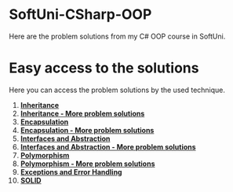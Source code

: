 # SoftUni-CSharp-OOP
Here are the problem solutions from my C# OOP course in SoftUni.

# Easy access to the solutions
Here you can access the problem solutions by the used technique.

1. [**Inheritance**](https://github.com/StanchosCodes/SoftUni-CSharp-OOP/tree/main/Inheritance)
2. [**Inheritance - More problem solutions**](https://github.com/StanchosCodes/SoftUni-CSharp-OOP/tree/main/Inheritance%20-%20more%20problem%20solutions)
3. [**Encapsulation**](https://github.com/StanchosCodes/SoftUni-CSharp-OOP/tree/main/Encapsulation)
4. [**Encapsulation - More problem solutions**](https://github.com/StanchosCodes/SoftUni-CSharp-OOP/tree/main/Encapsulation%20-%20%20More%20Problem%20Solutions)
5. [**Interfaces and Abstraction**](https://github.com/StanchosCodes/SoftUni-CSharp-OOP/tree/main/Interfaces%20and%20Abstarction)
6. [**Interfaces and Abstraction - More problem solutions**](https://github.com/StanchosCodes/SoftUni-CSharp-OOP/tree/main/Interfaces%20and%20Abstraction%20-%20More%20Problem%20Solutions)
7. [**Polymorphism**](https://github.com/StanchosCodes/SoftUni-CSharp-OOP/tree/main/Polymorphism)
8. [**Polymorphism - More problem solutions**](https://github.com/StanchosCodes/SoftUni-CSharp-OOP/tree/main/Polymorphism%20-%20More%20Problem%20Solutions)
9. [**Exceptions and Error Handling**](https://github.com/StanchosCodes/SoftUni-CSharp-OOP/tree/main/Exceptions%20and%20Error%20Handling)
10. [**SOLID**](https://github.com/StanchosCodes/SoftUni-CSharp-OOP/tree/main/SOLID)
